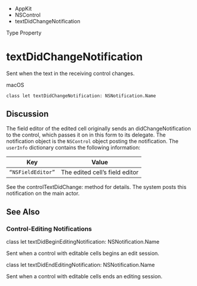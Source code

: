 

- AppKit
- NSControl
-  textDidChangeNotification 

Type Property

# textDidChangeNotification

Sent when the text in the receiving control changes.

macOS

``` source
class let textDidChangeNotification: NSNotification.Name
```

## Discussion

The field editor of the edited cell originally sends an didChangeNotification to the control, which passes it on in this form to its delegate. The notification object is the `NSControl` object posting the notification. The `userInfo` dictionary contains the following information:

| Key               | Value                          |
|-------------------|--------------------------------|
| `“NSFieldEditor”` | The edited cell’s field editor |

See the controlTextDidChange: method for details. The system posts this notification on the main actor.

## See Also

### Control-Editing Notifications

class let textDidBeginEditingNotification: NSNotification.Name

Sent when a control with editable cells begins an edit session.

class let textDidEndEditingNotification: NSNotification.Name

Sent when a control with editable cells ends an editing session.

